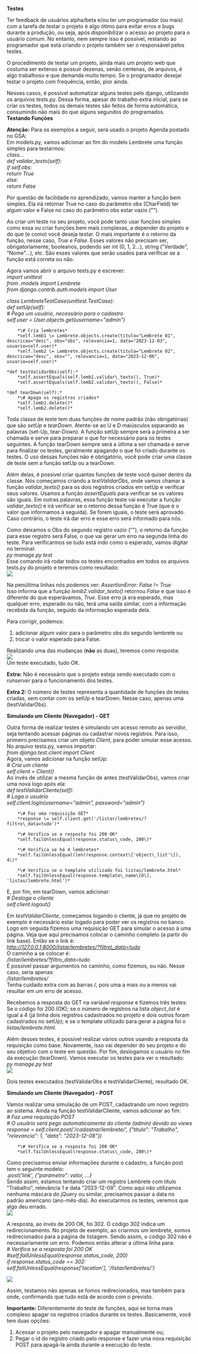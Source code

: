 **Testes**

Ter feedback de usuários alpha/beta e/ou ter um programador (ou mais) com a tarefa de testar o projeto é algo ótimo para evitar erros e bugs durante a produção, ou seja, após disponibilizar o acesso ao projeto para o usuário comum. No entanto, nem sempre isso é possível, restando ao programador que está criando o projeto também ser o responsável pelos testes.

O procedimento de testar um projeto, ainda mais um projeto web que costuma ser extenso e possuir dezenas, senão centenas, de arquivos, é algo trabalhoso e que demanda muito tempo. Se o programador desejar testar o projeto com frequência, então, pior ainda.

Nesses casos, é possível automatizar alguns testes pelo django, utilizando os arquivos tests.py. Dessa forma, apesar do trabalho extra inicial, para se criar os testes, todos os demais testes são feitos de forma automática, consumindo não mais do que alguns segundos do programados.  
**Testando Funções**

**Atenção:** Para os exemplos a seguir, será usado o projeto Agenda postado no GSA:  
Em models.py, vamos adicionar ao fim do modelo Lembrete uma função simples para testarmos:  
*class…*  
    *def validar\_texto(self):*  
        *if self.obs:*  
            *return True*  
        *else:*  
            *return False*

Por questão de facilidade no aprendizado, vamos manter a função bem simples. Ela irá retornar True no caso do parâmetro obs (CharField) ter algum valor e False no caso do parâmetro obs estar vazio ("").

Ao criar um teste no seu projeto, você pode tanto usar funções simples como essa ou criar funções bem mais complexas, a depender do projeto e do que (e como) você deseja testar. O mais importante é o retorno da função, nesse caso, *True e False*. Esses valores não precisam ser, obrigatoriamente, booleanos, podendo ser int (0, 1, 2…), string ("Verdade", "Nome"...), etc. São esses valores que serão usados para verificar se a função está correta ou não.

Agora vamos abrir o arquivo tests.py e escrever:  
*import unittest*  
*from .models import Lembrete*  
*from django.contrib.auth.models import User*

*class LembreteTestCase(unittest.TestCase):*  
    *def setUp(self):*  
        *\# Pega um usuário, necessário para o cadastro*  
        *self.user \= User.objects.get(username="admin")*  
          
        *\# Cria lembretes*  
        *self.lemb1 \= Lembrete.objects.create(titulo="Lembrete 01", descricao="desc", obs="obs", relevancia=1, data="2023-12-03", usuario=self.user)*  
        *self.lemb2 \= Lembrete.objects.create(titulo="Lembrete 02", descricao="desc", obs="", relevancia=1, data="2023-12-06", usuario=self.user)*

    *def testValidarObs(self):*  
        *self.assertEquals(self.lemb1.validar\_texto(), True)*  
        *self.assertEquals(self.lemb2.validar\_texto(), False)*

    *def tearDown(self):*  
        *\# Apaga os registros criados*  
        *self.lemb1.delete()*  
        *self.lemb2.delete()*

Toda classe de teste tem duas funções de nome padrão (não obrigatórias) que são *setUp* e *tearDown*. Atente-se ao U e D maiúsculos separando as palavras (set-Up, tear-Down). A função setUp sempre será a primeira a ser chamada e serve para preparar o que for necessário para os testes seguintes. A função tearDown sempre será a última a ser chamada e serve para finalizar os testes, geralmente apagando o que foi criado durante os testes. O uso dessas funções não é obrigatório, você pode criar uma classe de teste sem a função setUp ou a tearDown.

Além delas, é possível criar quantas funções de teste você quiser dentro da classe. Nós começamos criando a *testValidarObs*, onde vamos chamar a função *validar\_texto()* para os dois registros criados em setUp e verificar seus valores. Usamos a função *assertEquals* para verificar se os valores são iguais. Em outras palavras, essa função teste vai executar a função *validar\_texto()* e irá verificar se o retorno dessa função é True (que é o valor que informamos à seguida). Se forem iguais, o teste será aprovado. Caso contrário, o teste irá dar erro e esse erro será informado para nós.

Como deixamos o Obs do segundo registro vazio (""), o retorno da função para esse registro será False, o que vai gerar um erro na segunda linha do teste. Para verificarmos se tudo está indo como o esperado, vamos digitar no terminal:  
	*py manage.py test*  
Esse comando irá rodar todos os testes encontrados em todos os arquivos tests.py do projeto e teremos como resultado:  
![](img/13/image1.png)

Na penúltima linhas nós podemos ver: *AssertionError: False \!= True*  
Isso informa que a função *lemb2.validar\_texto()* retornou *False* e que isso é diferente do que esperávamos, *True*. Esse erro já era esperado, mas qualquer erro, esperado ou não, terá uma saída similar, com a informação recebida da função, seguido da informação esperada dela.

Para corrigir, podemos:

1) adicionar algum valor para o parâmetro obs do segundo lembrete ou  
2) trocar o valor esperado para False.

Realizando uma das mudanças (**não** as duas), teremos como resposta:  
![](img/13/image2.png)  
Um teste executado, tudo OK.

**Extra:** Não é necessário que o projeto esteja sendo executado com o *runserver* para o funcionamento dos testes.

**Extra 2:** O número de testes representa a quantidade de funções de testes criadas, sem contar com os setUp e tearDown. Nesse caso, apenas uma (testValidarObs).

**Simulando um Cliente (Navegador) \- GET**

Outra forma de realizar testes é simulando um acesso remoto ao servidor, seja tentando acessar páginas ou cadastrar novos registros. Para isso, primeiro precisamos criar um objeto *Client*, para poder simular esse acesso. No arquivo tests.py, vamos importar:  
*from django.test.client import Client*  
Agora, vamos adicionar na função setUp:  
        *\# Cria um cliente*  
        *self.client \= Client()*  
Ao invés de utilizar a mesma função de antes (testValidarObs), vamos criar uma nova logo após ela:  
    *def testValidarCliente(self):*  
        *\# Loga o usuário*  
        *self.client.login(username="admin", password="admin")*

        *\# Faz uma requisição GET*  
        *response \= self.client.get('/listar/lembretes/?filtro\_data=tudo')*

        *\# Verifica se a resposta foi 200 OK*  
        *self.failUnlessEqual(response.status\_code, 200\)*

        *\# Verifica se há 4 lembretes*  
        *self.failUnlessEqual(len(response.context\['object\_list'\]), 4\)*

        *\# Verifica se o template utilizado foi listas/lembrete.html*  
        *self.failUnlessEqual(response.template\_name\[0\], 'listas/lembrete.html')*  
E, por fim, em tearDown, vamos adicionar:  
*\# Desloga o cliente*  
        *self.client.logout()*

Em *testValidarCliente*, começamos logando o cliente, já que no projeto de exemplo é necessário estar logado para poder ver os registros no banco. Logo em seguida fizemos uma requisição GET para simular o acesso à uma página. Veja que aqui precisamos colocar o caminho completo (a partir do link base). Então se o link é:  
	*http://127.0.0.1:8000/listar/lembretes/?filtro\_data=tudo*  
O caminho a se colocar é:  
	*/listar/lembretes/?filtro\_data=tudo*  
É possível passar argumentos no caminho, como fizemos, ou não. Nesse caso, seria apenas:  
*/listar/lembretes/*  
Tenha cuidado extra com as barras /, pois uma a mais ou a menos vai resultar em um erro de acesso.

Recebemos a resposta do GET na variável *response* e fizemos três testes: Se o código foi 200 (OK); se o número de registros na lista *object\_list* é igual a 4 (já tinha dois registros cadastrados no projeto e dois outros foram cadastrados no setUp); e se o template utilizado para gerar a página foi o *listas/lembrete.html*.

Além desses testes, é possível realizar vários outros usando a resposta da requisição como base. Novamente, isso vai depender do seu projeto e do seu objetivo com o teste em questão. Por fim, deslogamos o usuário no fim da execução (tearDown). Vamos executar os testes para ver o resultado:  
*py manage.py test*  
![](img/13/image3.png)

Dois testes executados (testValidarObs e testValidarCliente), resultado OK.

**Simulando um Cliente (Navegador) \- POST**

Vamos realizar uma simulação de um POST, cadastrando um novo registro ao sistema. Ainda na função testValidarCliente, vamos adicionar ao fim:  
        *\# Faz uma requisição POST*  
        *\# O usuário será pego automaticamente do cliente (admin) devido ao views*  
        *response \= self.client.post('/cadastrar/lembrete/', {"titulo": "Trabalho", "relevancia": 1, "data": "2023-12-08"})*

        *\# Verifica se a resposta foi 200 OK*  
        *self.failUnlessEqual(response.status\_code, 200\)*

Como precisamos enviar informações durante o cadastro, a função post tem o seguinte modelo:  
	*.post('link', {"parametro": valor, …}*  
Sendo assim, estamos tentando criar um registro Lembrete com título "Trabalho", relevância 1 e data "2023-12-08". Como aqui não utilizamos nenhuma máscara do jQuery ou similar, precisamos passar a data no padrão americano (ano-mês-dia). Ao executarmos os testes, veremos que algo deu errado.  
![](img/13/image4.png)

A resposta, ao invés de 200 OK, foi 302\. O código 302 indica um redirecionamento. No projeto de exemplo, ao criarmos um lembrete, somos redirecionados para a página de listagem. Sendo assim, o código 302 não é necessariamente um erro. Podemos então alterar a última linha para:  
        *\# Verifica se a resposta foi 200 OK*  
        *\#self.failUnlessEqual(response.status\_code, 200\)*  
        *if response.status\_code \== 302:*  
            *self.failUnlessEqual(response\['location'\], '/listar/lembretes/')*

*![](img/13/image5.png)*

Assim, testamos não apenas se fomos redirecionados, mas também para onde, confirmando que tudo está de acordo com o previsto.

**Importante:** Diferentemente do teste de funções, aqui se torna mais complexo apagar os registros criados durante os testes. Basicamente, você tem duas opções:

1) Acessar o projeto pelo navegador e apagar manualmente ou;  
2) Pegar o id do registro criado pelo response e fazer uma nova requisição POST para apagá-la ainda durante a execução do teste.
